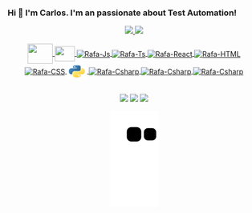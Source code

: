 ### Hi 👋 I'm Carlos. I'm an passionate about Test Automation!

<div align="center">
  <a href="https://www.linkedin.com/in/cccarv/">
  <img height="150em" src="https://github-readme-stats.vercel.app/api?username=cccarv82&show_icons=true&theme=nord&include_all_commits=true&count_private=true"/>
  <img height="150em" src="https://github-readme-stats.vercel.app/api/top-langs/?username=cccarv82&layout=compact&langs_count=7&theme=nord"/>
</div>
  
<div style="display: inline_block" align="center"><br>

  <img align="center" height="40" width="50" src="https://playwright.dev/img/playwright-logo.svg" />  
  <img align="center" height="30" width="40" src="https://cdn.jsdelivr.net/gh/devicons/devicon/icons/typescript/typescript-original.svg" />
  <img align="center" alt="Rafa-Js" height="40" width="40" src="https://github.com/robotframework/visual-identity/blob/master/logo/robot-framework-white.png?raw=true">
  <img align="center" alt="Rafa-Ts" height="30" width="30" src="https://cdn.worldvectorlogo.com/logos/appium.svg">
  <img align="center" alt="Rafa-React" height="30" width="30" src="https://pics.freeicons.io/uploads/icons/png/3556671901536211770-512.png">
  <img align="center" alt="Rafa-HTML" height="40" width="40" src="https://cdn.icon-icons.com/icons2/2107/PNG/512/file_type_cucumber_icon_130657.png">
  <img align="center" alt="Rafa-CSS" height="30" width="40" src="https://cdn.jsdelivr.net/gh/devicons/devicon/icons/selenium/selenium-original.svg">
  <img align="center" alt="Rafa-Python" height="30" width="40" src="https://raw.githubusercontent.com/devicons/devicon/master/icons/python/python-original.svg">
  <img align="center" alt="Rafa-Csharp" height="30" width="40" src="https://cdn.jsdelivr.net/gh/devicons/devicon/icons/ruby/ruby-original.svg">
  <img align="center" alt="Rafa-Csharp" height="40" width="40" src="https://cdn.jsdelivr.net/gh/devicons/devicon/icons/java/java-original-wordmark.svg">
  <img align="center" alt="Rafa-Csharp" height="30" width="40" src="https://cdn.jsdelivr.net/gh/devicons/devicon/icons/nodejs/nodejs-original.svg">
</div>
  
  ##
  
  <div align="center"> 
  <a href="https://www.instagram.com/carlosccarvalho/" target="_blank"><img src="https://img.shields.io/badge/-Instagram-%23E4405F?style=for-the-badge&logo=instagram&logoColor=white" target="_blank"></a>
  <a href = "mailto:cccarv82@gmail.com"><img src="https://img.shields.io/badge/-Gmail-%23333?style=for-the-badge&logo=gmail&logoColor=white" target="_blank"></a>
  <a href="https://www.linkedin.com/in/cccarv" target="_blank"><img src="https://img.shields.io/badge/-LinkedIn-%230077B5?style=for-the-badge&logo=linkedin&logoColor=white" target="_blank"></a> 
    
  ![Snake animation](https://github.com/cccarv82/cccarv82/blob/output/github-contribution-grid-snake.svg)

</div>
